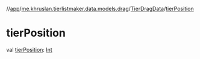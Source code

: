 //[app](../../../index.md)/[me.khruslan.tierlistmaker.data.models.drag](../index.md)/[TierDragData](index.md)/[tierPosition](tier-position.md)

# tierPosition

val [tierPosition](tier-position.md): [Int](https://kotlinlang.org/api/latest/jvm/stdlib/kotlin/-int/index.html)
